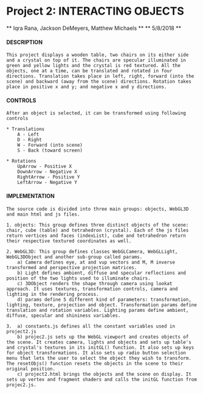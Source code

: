 # Project 2: INTERACTING OBJECTS
** Iqra Rana, Jackson DeMeyers, Matthew Michaels **
** 5/8/2018 **

#### DESCRIPTION
	This project displays a wooden table, two chairs on its either side and a crystal on top of it. The chairs are specular illuminated in green and yellow lights and the crystal is red textured. All the objects, one at a time, can be translated and rotated in four directions. Translation takes place in left, right, forward (into the scene) and backward (away from the scene) directions. Rotation takes place in positive x and y; and negative x and y directions.


#### CONTROLS
	After an object is selected, it can be transformed using following controls

	* Translations
		A - Left
		D - Right
		W - Forward (into scene)
		S - Back (toward screen)

	* Rotations
		UpArrow - Positive X
		DownArrow - Negative X
		RightArrow - Positive Y
		LeftArrow - Negative Y


#### IMPLEMENTATION
	The source code is divided into three main groups: objects, WebGL3D and main html and js files.
	
	1. objects: This group defines three distinct objects of the scene: chair, cube (table) and tetrahedron (crystal). Each of the js files return vertices and faces (indexList), cube and tetrahedron return their respective textured coordinates as well.
	
	2. WebGL3D: This group defines classes WebGLCamera, WebGLLight, WebGL3DObject and another sub-group called params. 
		a) Camera defines eye, at and vup vectors and M, M inverse transformed and perspective projection matrices. 
		b) Light defines ambient, diffuse and specular reflections and position of the two lights used to illuminate chairs.
		c) 3DObject renders the shape through camera using lookat approach. It uses textures, transformation controls, camera and lighting in the rendering process.
		d) params define 5 different kind of parameters: transformation, lighting, texture, projection and object. Transformation params define translation and rotation variables. Lighting params define ambient, diffuse, specular and shininess variables.
	
	3. 	a) constants.js defines all the constant variables used in project2.js
		b) projec2.js sets up the WebGL viewport and creates objects of the scene. It creates camera, lights and objects and sets up table's and crystal's textures in its initGL() function. It also sets up keys for object transformations. It also sets up radio button selection menu that lets the user to select the object they wish to transform. The resetObjs() function resets the objects in the scene to their original position.
		c) project2.html brings the objects and the scene on display. It sets up vertex and fragment shaders and calls the initGL function from projec2.js.


